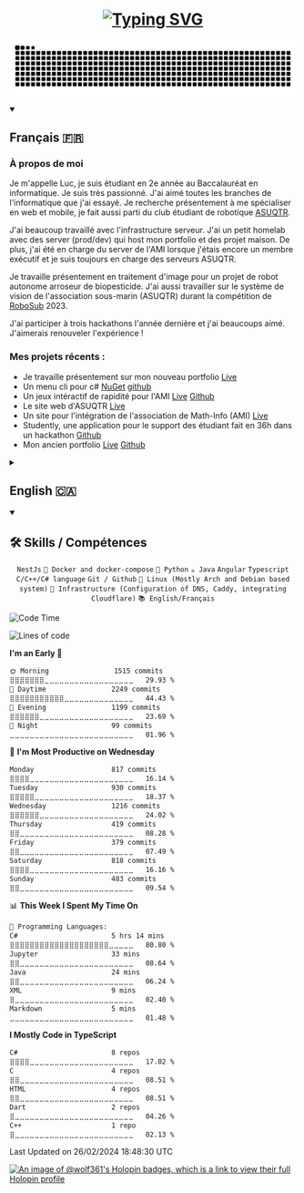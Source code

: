 <h1 align="center">
    <a href="https://git.io/typing-svg">
        <img src="https://readme-typing-svg.demolab.com?font=Fira+Code&pause=1000&center=true&random=false&width=435&lines=Bienvenue;Welcome;Je+suis+un+%C3%A9tudiant+en+informatique;I+am+a+computer+science+student;I+am+an+opensorcerer+%F0%9F%A7%99" alt="Typing SVG" />
    </a>
</h1>

<picture>
  <source media="(prefers-color-scheme: dark)" srcset="https://raw.githubusercontent.com/wolf-361/wolf-361/output/github-contribution-grid-snake-dark.svg" />
  <source media="(prefers-color-scheme: light)" srcset="https://raw.githubusercontent.com/wolf-361/wolf-361/output/github-contribution-grid-snake.svg" />
  <img alt="github-snake" src="https://raw.githubusercontent.com/wolf-361/wolf-361/output/github-contribution-grid-snake.svg" />
</picture>

<details open>
    <summary>
        <h2>Français 🇫🇷</h2>
    </summary>

<h3>À propos de moi</h3>
Je m'appelle Luc, je suis étudiant en 2e année au Baccalauréat en informatique. Je suis très passionné. J'ai aimé toutes les branches de l'informatique que j'ai essayé. Je recherche présentement à me spécialiser en web et mobile, je fait aussi parti du club étudiant de robotique <a href="https://asuqtr.com/" target="_blank">ASUQTR</a>. 

J'ai beaucoup travaillé avec l'infrastructure serveur. J'ai un petit homelab avec des server (prod/dev) qui host mon portfolio et des projet maison. De plus, j'ai été en charge du server de l'AMI lorsque j'étais encore un membre exécutif et je suis toujours en charge des serveurs ASUQTR. 

Je travaille présentement en traitement d'image pour un projet de robot autonome arroseur de biopesticide. J'ai aussi travailler sur le système de vision de l'association sous-marin (ASUQTR) durant la compétition de <a href="https://robosub.org/" target="_blank">RoboSub</a> 2023.
    
J'ai participer à trois hackathons l'année dernière et j'ai beaucoups aimé. J'aimerais renouveler l'expérience !

<h3>Mes projets récents :</h3>
<ul>
    <li>Je travaille présentement sur mon nouveau portfolio <a href="https://me.wolf-361.ca/" target="_blank">Live</a></li>
    <li>Un menu cli pour c# <a href="https://www.nuget.org/packages/cli-menu/" target="_blank">NuGet</a> <a href="https://github.com/wolf-361/cli-menu" target="_blank">github</a></li>
    <li>Un jeux intéractif de rapidité pour l'AMI <a href="https://ami.uqtr.ca/pow-pow/" target="_blank">Live</a> <a href="https://github.com/wolf-361/AMI_pow_pow" target="_blank">Github</a></li>
    <li>Le site web d'ASUQTR <a href="https://asuqtr.com/" target="_blank">Live</a></li>
    <li>Un site pour l'intégration de l'association de Math-Info (AMI) <a href="https://ami.uqtr.ca/integration/" target="_blank">Live</a></li>
    <li>Studently, une application pour le support des étudiant fait en 36h dans un hackathon <a href="https://github.com/wolf-361/Studently-CodeJam12" target="_blank">Github</a>
    <li>Mon ancien portfolio <a href="https://old-portfolio.wolf-361.ca/" target="_blank">Live</a> <a href="https://github.com/wolf-361/old_portfolio" target="_blank">Github</a></li>
</ul>
</details>

<details>
    <summary>
        <h2>English 🇨🇦</h2>
    </summary>
<h3>About Me</h3>
My name is Luc, I am a second-year student pursuing a Bachelor's degree in Computer Science. I am very passionate. I have enjoyed all the branches of computer science that I tried. I'm currently looking to specialize in web and mobile, I'm also part of the robotics student club <a href="https://asuqtr.com/" target="_blank">ASUQTR</a> at my school.

I have worked alot with server infrastructure. I have a small homelab with servers (prod/dev) hosting my portfolio and personal projects. Additionally, I was in charge of the AMI server when I was still an executive member, and I am still responsible for the ASUQTR servers.

I am currently working on the image processing of an autonomous biopesticide spraying robot project. I have also worked on the vision system of the underwater association (ASUQTR) during the 2023 <a href="https://robosub.org/" target="_blank">RoboSub</a> event.

I participated in three hackathons last year. I really enjoy these kinds of activities but haven't had the time this year.

<h3>My recent projects :</h3>
<ul>
    <li>I am currently working on my new portfolio <a href="https://me.wolf-361.ca/" target="_blank">Live</a></li>
    <li>A command-line menu for C# <a href="https://www.nuget.org/packages/cli-menu/" target="_blank">NuGet</a> <a href="https://github.com/wolf-361/cli-menu" target="_blank">GitHub</a></li>
    <li>An interactive speed game for AMI <a href="https://ami.uqtr.ca/pow-pow/" target="_blank">Live</a> <a href="https://github.com/wolf-361/AMI_pow_pow" target="_blank">GitHub</a></li>
    <li>The ASUQTR website <a href="https://asuqtr.com/" target="_blank">Live</a></li>
    <li>A website for the integration of my student association (AMI) <a href="https://ami.uqtr.ca/integration/" target="_blank">Live</a></li>
    <li>Studently, an application for student support made in 36 hours during a hackathon <a href="https://github.com/wolf-361/Studently-CodeJam12" target="_blank">GitHub</a></li>
    <li>My old portfolio <a href="https://old-portfolio.wolf-361.ca/" target="_blank">Live</a> <a href="https://github.com/wolf-361/old_portfolio" target="_blank">GitHub</a></li>
</ul>
</details>

<details open>
    <summary>
        <h2>🛠️ Skills / Compétences</h2>
    </summary>
    <p align="center">
        <code>NestJs</code>
        <code>🐋 Docker and docker-compose</code>
        <code>🐍 Python</code>
        <code>☕ Java</code>
        <code>Angular</code>
        <code>Typescript</code>
        <code>C/C++/C# language</code>
        <code>Git / Github</code>
        <code>🐧 Linux (Mostly Arch and Debian based system)</code>
        <code>📜 Infrastructure (Configuration of DNS, Caddy, integrating Cloudflare)</code>
        <code>📚 English/Français</code>
    </p>
</details>

<!--START_SECTION:waka-->
![Code Time](http://img.shields.io/badge/Code%20Time-639%20hrs%2053%20mins-blue)

![Lines of code](https://img.shields.io/badge/From%20Hello%20World%20I%27ve%20Written-3.1%20million%20lines%20of%20code-blue)

**I'm an Early 🐤** 

```text
🌞 Morning                1515 commits        ⣿⣿⣿⣿⣿⣿⣿⣀⣀⣀⣀⣀⣀⣀⣀⣀⣀⣀⣀⣀⣀⣀⣀⣀⣀   29.93 % 
🌆 Daytime                2249 commits        ⣿⣿⣿⣿⣿⣿⣿⣿⣿⣿⣿⣀⣀⣀⣀⣀⣀⣀⣀⣀⣀⣀⣀⣀⣀   44.43 % 
🌃 Evening                1199 commits        ⣿⣿⣿⣿⣿⣿⣀⣀⣀⣀⣀⣀⣀⣀⣀⣀⣀⣀⣀⣀⣀⣀⣀⣀⣀   23.69 % 
🌙 Night                  99 commits          ⣀⣀⣀⣀⣀⣀⣀⣀⣀⣀⣀⣀⣀⣀⣀⣀⣀⣀⣀⣀⣀⣀⣀⣀⣀   01.96 % 
```
📅 **I'm Most Productive on Wednesday** 

```text
Monday                   817 commits         ⣿⣿⣿⣿⣀⣀⣀⣀⣀⣀⣀⣀⣀⣀⣀⣀⣀⣀⣀⣀⣀⣀⣀⣀⣀   16.14 % 
Tuesday                  930 commits         ⣿⣿⣿⣿⣿⣀⣀⣀⣀⣀⣀⣀⣀⣀⣀⣀⣀⣀⣀⣀⣀⣀⣀⣀⣀   18.37 % 
Wednesday                1216 commits        ⣿⣿⣿⣿⣿⣿⣀⣀⣀⣀⣀⣀⣀⣀⣀⣀⣀⣀⣀⣀⣀⣀⣀⣀⣀   24.02 % 
Thursday                 419 commits         ⣿⣿⣀⣀⣀⣀⣀⣀⣀⣀⣀⣀⣀⣀⣀⣀⣀⣀⣀⣀⣀⣀⣀⣀⣀   08.28 % 
Friday                   379 commits         ⣿⣿⣀⣀⣀⣀⣀⣀⣀⣀⣀⣀⣀⣀⣀⣀⣀⣀⣀⣀⣀⣀⣀⣀⣀   07.49 % 
Saturday                 818 commits         ⣿⣿⣿⣿⣀⣀⣀⣀⣀⣀⣀⣀⣀⣀⣀⣀⣀⣀⣀⣀⣀⣀⣀⣀⣀   16.16 % 
Sunday                   483 commits         ⣿⣿⣀⣀⣀⣀⣀⣀⣀⣀⣀⣀⣀⣀⣀⣀⣀⣀⣀⣀⣀⣀⣀⣀⣀   09.54 % 
```


📊 **This Week I Spent My Time On** 

```text
💬 Programming Languages: 
C#                       5 hrs 14 mins       ⣿⣿⣿⣿⣿⣿⣿⣿⣿⣿⣿⣿⣿⣿⣿⣿⣿⣿⣿⣿⣀⣀⣀⣀⣀   80.80 % 
Jupyter                  33 mins             ⣿⣿⣀⣀⣀⣀⣀⣀⣀⣀⣀⣀⣀⣀⣀⣀⣀⣀⣀⣀⣀⣀⣀⣀⣀   08.64 % 
Java                     24 mins             ⣿⣿⣀⣀⣀⣀⣀⣀⣀⣀⣀⣀⣀⣀⣀⣀⣀⣀⣀⣀⣀⣀⣀⣀⣀   06.24 % 
XML                      9 mins              ⣿⣀⣀⣀⣀⣀⣀⣀⣀⣀⣀⣀⣀⣀⣀⣀⣀⣀⣀⣀⣀⣀⣀⣀⣀   02.40 % 
Markdown                 5 mins              ⣀⣀⣀⣀⣀⣀⣀⣀⣀⣀⣀⣀⣀⣀⣀⣀⣀⣀⣀⣀⣀⣀⣀⣀⣀   01.48 % 
```

**I Mostly Code in TypeScript** 

```text
C#                       8 repos             ⣿⣿⣿⣿⣀⣀⣀⣀⣀⣀⣀⣀⣀⣀⣀⣀⣀⣀⣀⣀⣀⣀⣀⣀⣀   17.02 % 
C                        4 repos             ⣿⣿⣀⣀⣀⣀⣀⣀⣀⣀⣀⣀⣀⣀⣀⣀⣀⣀⣀⣀⣀⣀⣀⣀⣀   08.51 % 
HTML                     4 repos             ⣿⣿⣀⣀⣀⣀⣀⣀⣀⣀⣀⣀⣀⣀⣀⣀⣀⣀⣀⣀⣀⣀⣀⣀⣀   08.51 % 
Dart                     2 repos             ⣿⣀⣀⣀⣀⣀⣀⣀⣀⣀⣀⣀⣀⣀⣀⣀⣀⣀⣀⣀⣀⣀⣀⣀⣀   04.26 % 
C++                      1 repo              ⣿⣀⣀⣀⣀⣀⣀⣀⣀⣀⣀⣀⣀⣀⣀⣀⣀⣀⣀⣀⣀⣀⣀⣀⣀   02.13 % 
```




 Last Updated on 26/02/2024 18:48:30 UTC
<!--END_SECTION:waka-->


[![An image of @wolf361's Holopin badges, which is a link to view their full Holopin profile](https://holopin.me/wolf361)](https://holopin.io/@wolf361)


